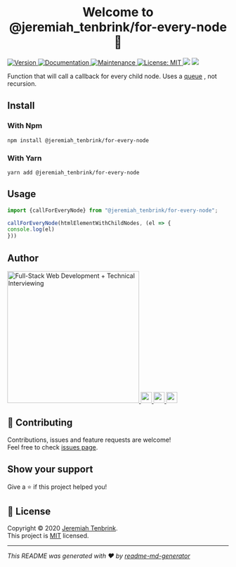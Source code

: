 <h1 align="center">Welcome to @jeremiah_tenbrink/for-every-node 👋</h1>
<p>
  <a href="https://www.npmjs.com/package/@jeremiah_tenbrink/for-every-node" target="_blank">
    <img alt="Version" src="https://img.shields.io/npm/v/@jeremiah_tenbrink/for-every-node.svg">
  </a>
  <a href="https://jeremiahtenbrink.github.io/for-every-node/" target="_blank">
    <img alt="Documentation" src="https://img.shields.io/badge/documentation-yes-brightgreen.svg" />
  </a>
  <a href="https://github.com/jeremiahtenbrink/for-every-node/graphs/commit-activity" target="_blank">
    <img alt="Maintenance" src="https://img.shields.io/badge/Maintained%3F-yes-green.svg" />
  </a>
  <a href="https://github.com/jeremiahtenbrink/for-every-node/blob/master/LICENSE" target="_blank">
    <img alt="License: MIT" src="https://img.shields.io/github/license/jeremiahtenbrink/for-every-node" />
  </a>
<a href="https://codeclimate.com/github/jeremiahtenbrink/for-every-node/maintainability"><img src="https://api.codeclimate.com/v1/badges/ceb1303dc87248c10ab0/maintainability" /></a>
<a href="https://codeclimate.com/github/jeremiahtenbrink/for-every-node/test_coverage"><img src="https://api.codeclimate.com/v1/badges/ceb1303dc87248c10ab0/test_coverage" /></a>

</p>


Function that will call a callback for every child node. Uses a <a href="https://github.com/jeremiahtenbrink/queue">queue</a>
, not recursion.

## Install

### With Npm
```shell script
npm install @jeremiah_tenbrink/for-every-node
```

### With Yarn
```shell script
yarn add @jeremiah_tenbrink/for-every-node
```

## Usage

```javascript
import {callForEveryNode} from "@jeremiah_tenbrink/for-every-node";

callForEveryNode(htmlElementWithChildNodes, (el => {
console.log(el)
}))
```

## Author

<a href="https://www.youracclaim.com/badges/f767c1ec-2b50-4901-a250-49b6d9467d37">
<img src="https://github-badge.vercel.app/api/badges/author/JeremiahTenbrink" alt="Full-Stack Web Development + Technical Interviewing" height="300" />
</a>

<a href="https://www.linkedin.com/in/jeremiahtenbrink/">
<img src="https://github-badge.vercel.app/api/badges/portfolio/tenbrink.dev" height="25"/>
</a>
<a href="https://www.linkedin.com/in/jeremiahtenbrink/">
<img src="https://github-badge.vercel.app/api/badges/linkedin/@JeremiahTenbrink" height="25"/>
</a>
<a href="https://github.com/jeremiahtenbrink">
<img src="https://github-badge.vercel.app/api/badges/github/@JeremiahTenbrink" height="25"/>
</a>

## 🤝 Contributing

Contributions, issues and feature requests are welcome!<br />Feel free to check [issues page](https://github.com/jeremiahtenbrink/for-every-node/issues). 

## Show your support

Give a ⭐️ if this project helped you!

## 📝 License

Copyright © 2020 [Jeremiah Tenbrink](https://github.com/jeremiahtenbrink).<br />
This project is [MIT](https://github.com/jeremiahtenbrink/for-every-node/blob/master/LICENSE) licensed.

***
_This README was generated with ❤️ by [readme-md-generator](https://github.com/kefranabg/readme-md-generator)_
